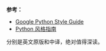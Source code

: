 **参考：** 

- [Google Python Style Guide](https://google.github.io/styleguide/pyguide.html)
- [Python 风格指南](http://zh-google-styleguide.readthedocs.io/en/latest/google-python-styleguide/contents/)


分别是英文原版和中译，绝对值得深读。
